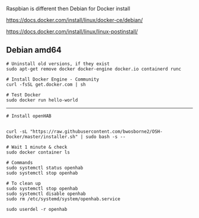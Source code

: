 Raspbian is different then Debian for Docker install

https://docs.docker.com/install/linux/docker-ce/debian/

https://docs.docker.com/install/linux/linux-postinstall/

## Debian amd64
```
# Uninstall old versions, if they exist
sudo apt-get remove docker docker-engine docker.io containerd runc
```

```
# Install Docker Engine - Community
curl -fsSL get.docker.com | sh
```

```
# Test Docker
sudo docker run hello-world
```

---
```
# Install openHAB


curl -sL "https://raw.githubusercontent.com/bwosborne2/OSH-Docker/master/installer.sh" | sudo bash -s --

# Wait 1 minute & check
sudo docker container ls

```

         
```
# Commands
sudo systemctl status openhab
sudo systemctl stop openhab
```

```
# To clean up
sudo systemctl stop openhab
sudo systemctl disable openhab
sudo rm /etc/systemd/system/openhab.service

sudo userdel -r openhab
```
